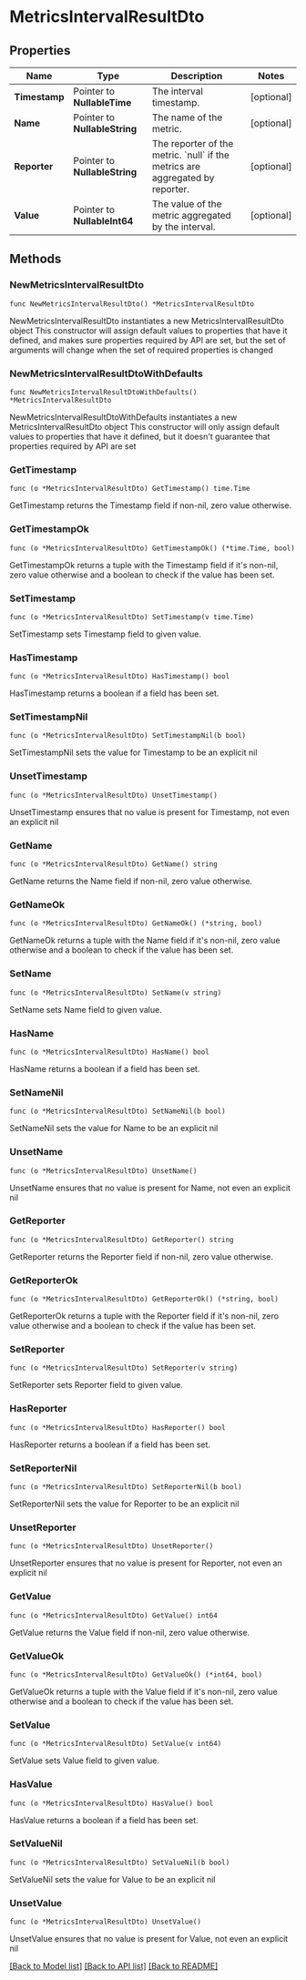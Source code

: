 # MetricsIntervalResultDto

## Properties

Name | Type | Description | Notes
------------ | ------------- | ------------- | -------------
**Timestamp** | Pointer to **NullableTime** | The interval timestamp. | [optional] 
**Name** | Pointer to **NullableString** | The name of the metric. | [optional] 
**Reporter** | Pointer to **NullableString** | The reporter of the metric. &#x60;null&#x60; if the metrics are aggregated by reporter. | [optional] 
**Value** | Pointer to **NullableInt64** | The value of the metric aggregated by the interval. | [optional] 

## Methods

### NewMetricsIntervalResultDto

`func NewMetricsIntervalResultDto() *MetricsIntervalResultDto`

NewMetricsIntervalResultDto instantiates a new MetricsIntervalResultDto object
This constructor will assign default values to properties that have it defined,
and makes sure properties required by API are set, but the set of arguments
will change when the set of required properties is changed

### NewMetricsIntervalResultDtoWithDefaults

`func NewMetricsIntervalResultDtoWithDefaults() *MetricsIntervalResultDto`

NewMetricsIntervalResultDtoWithDefaults instantiates a new MetricsIntervalResultDto object
This constructor will only assign default values to properties that have it defined,
but it doesn't guarantee that properties required by API are set

### GetTimestamp

`func (o *MetricsIntervalResultDto) GetTimestamp() time.Time`

GetTimestamp returns the Timestamp field if non-nil, zero value otherwise.

### GetTimestampOk

`func (o *MetricsIntervalResultDto) GetTimestampOk() (*time.Time, bool)`

GetTimestampOk returns a tuple with the Timestamp field if it's non-nil, zero value otherwise
and a boolean to check if the value has been set.

### SetTimestamp

`func (o *MetricsIntervalResultDto) SetTimestamp(v time.Time)`

SetTimestamp sets Timestamp field to given value.

### HasTimestamp

`func (o *MetricsIntervalResultDto) HasTimestamp() bool`

HasTimestamp returns a boolean if a field has been set.

### SetTimestampNil

`func (o *MetricsIntervalResultDto) SetTimestampNil(b bool)`

 SetTimestampNil sets the value for Timestamp to be an explicit nil

### UnsetTimestamp
`func (o *MetricsIntervalResultDto) UnsetTimestamp()`

UnsetTimestamp ensures that no value is present for Timestamp, not even an explicit nil
### GetName

`func (o *MetricsIntervalResultDto) GetName() string`

GetName returns the Name field if non-nil, zero value otherwise.

### GetNameOk

`func (o *MetricsIntervalResultDto) GetNameOk() (*string, bool)`

GetNameOk returns a tuple with the Name field if it's non-nil, zero value otherwise
and a boolean to check if the value has been set.

### SetName

`func (o *MetricsIntervalResultDto) SetName(v string)`

SetName sets Name field to given value.

### HasName

`func (o *MetricsIntervalResultDto) HasName() bool`

HasName returns a boolean if a field has been set.

### SetNameNil

`func (o *MetricsIntervalResultDto) SetNameNil(b bool)`

 SetNameNil sets the value for Name to be an explicit nil

### UnsetName
`func (o *MetricsIntervalResultDto) UnsetName()`

UnsetName ensures that no value is present for Name, not even an explicit nil
### GetReporter

`func (o *MetricsIntervalResultDto) GetReporter() string`

GetReporter returns the Reporter field if non-nil, zero value otherwise.

### GetReporterOk

`func (o *MetricsIntervalResultDto) GetReporterOk() (*string, bool)`

GetReporterOk returns a tuple with the Reporter field if it's non-nil, zero value otherwise
and a boolean to check if the value has been set.

### SetReporter

`func (o *MetricsIntervalResultDto) SetReporter(v string)`

SetReporter sets Reporter field to given value.

### HasReporter

`func (o *MetricsIntervalResultDto) HasReporter() bool`

HasReporter returns a boolean if a field has been set.

### SetReporterNil

`func (o *MetricsIntervalResultDto) SetReporterNil(b bool)`

 SetReporterNil sets the value for Reporter to be an explicit nil

### UnsetReporter
`func (o *MetricsIntervalResultDto) UnsetReporter()`

UnsetReporter ensures that no value is present for Reporter, not even an explicit nil
### GetValue

`func (o *MetricsIntervalResultDto) GetValue() int64`

GetValue returns the Value field if non-nil, zero value otherwise.

### GetValueOk

`func (o *MetricsIntervalResultDto) GetValueOk() (*int64, bool)`

GetValueOk returns a tuple with the Value field if it's non-nil, zero value otherwise
and a boolean to check if the value has been set.

### SetValue

`func (o *MetricsIntervalResultDto) SetValue(v int64)`

SetValue sets Value field to given value.

### HasValue

`func (o *MetricsIntervalResultDto) HasValue() bool`

HasValue returns a boolean if a field has been set.

### SetValueNil

`func (o *MetricsIntervalResultDto) SetValueNil(b bool)`

 SetValueNil sets the value for Value to be an explicit nil

### UnsetValue
`func (o *MetricsIntervalResultDto) UnsetValue()`

UnsetValue ensures that no value is present for Value, not even an explicit nil

[[Back to Model list]](../README.md#documentation-for-models) [[Back to API list]](../README.md#documentation-for-api-endpoints) [[Back to README]](../README.md)


